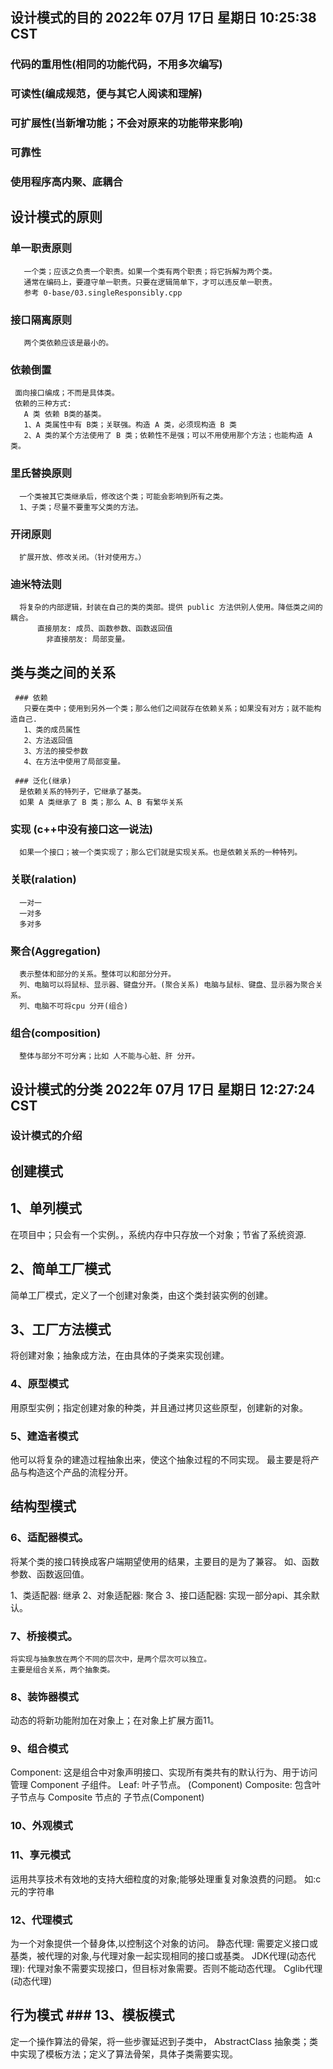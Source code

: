 ## 设计模式的目的  2022年 07月 17日 星期日 10:25:38 CST
  ### 代码的重用性(相同的功能代码，不用多次编写)
  ### 可读性(编成规范，便与其它人阅读和理解)
  ### 可扩展性(当新增功能；不会对原来的功能带来影响)
  ### 可靠性 
  ### 使用程序高内聚、底耦合

## 设计模式的原则
   ### 单一职责原则
       一个类；应该之负责一个职责。如果一个类有两个职责；将它拆解为两个类。
       通常在编码上，要遵守单一职责。只要在逻辑简单下，才可以违反单一职责。
       参考 0-base/03.singleResponsibly.cpp

   ### 接口隔离原则
       两个类依赖应该是最小的。

  ### 依赖倒置
     面向接口编成；不而是具体类。
     依赖的三种方式:
       A 类 依赖 B类的基类。
       1、A 类属性中有 B类；关联强。构造 A 类，必须现构造 B 类
       2、A 类的某个方法使用了 B 类；依赖性不是强；可以不用使用那个方法；也能构造 A 类。

  ### 里氏替换原则
      一个类被其它类继承后，修改这个类；可能会影响到所有之类。
      1、子类；尽量不要重写父类的方法。

  ### 开闭原则
      扩展开放、修改关闭。（针对使用方。）

  ###  迪米特法则
      将复杂的内部逻辑，封装在自己的类的类部。提供 public 方法供别人使用。降低类之间的耦合。
		  直接朋友: 成员、函数参数、函数返回值
			非直接朋友: 局部变量。


## 类与类之间的关系
	 ### 依赖
       只要在类中；使用到另外一个类；那么他们之间就存在依赖关系；如果没有对方；就不能构造自己.
       1、类的成员属性
       2、方法返回值
       3、方法的接受参数
       4、在方法中使用了局部变量。
  
	 ### 泛化(继承)
      是依赖关系的特列子，它继承了基类。
      如果 A 类继承了 B 类；那么 A、B 有繁华关系
   ### 实现 (c++中没有接口这一说法)
      如果一个接口；被一个类实现了；那么它们就是实现关系。也是依赖关系的一种特列。
   ### 关联(ralation)
      一对一
      一对多
      多对多
   ### 聚合(Aggregation)
      表示整体和部分的关系。整体可以和部分分开。
      列、电脑可以将鼠标、显示器、键盘分开。(聚合关系) 电脑与鼠标、键盘、显示器为聚合关系。
      列、电脑不可将cpu 分开(组合)
   ### 组合(composition)
      整体与部分不可分离；比如 人不能与心脏、肝 分开。

## 设计模式的分类 2022年 07月 17日 星期日 12:27:24 CST
  ### 设计模式的介绍

## 创建模式
## 1、单列模式
   在项目中；只会有一个实例。，系统内存中只存放一个对象；节省了系统资源.
## 2、简单工厂模式
  简单工厂模式，定义了一个创建对象类，由这个类封装实例的创建。
## 3、工厂方法模式
  将创建对象；抽象成方法，在由具体的子类来实现创建。
### 4、原型模式
   用原型实例；指定创建对象的种类，并且通过拷贝这些原型，创建新的对象。
### 5、建造者模式
  他可以将复杂的建造过程抽象出来，使这个抽象过程的不同实现。
  最主要是将产品与构造这个产品的流程分开。



## 结构型模式
### 6、适配器模式。
  将某个类的接口转换成客户端期望使用的结果，主要目的是为了兼容。
  如、函数参数、函数返回值。

  1、类适配器: 继承
  2、对象适配器: 聚合
  3、接口适配器: 实现一部分api、其余默认。

### 7、桥接模式。
    将实现与抽象放在两个不同的层次中，是两个层次可以独立。
    主要是组合关系，两个抽象类。

### 8、装饰器模式
  动态的将新功能附加在对象上；在对象上扩展方面11。

### 9、组合模式
Component: 这是组合中对象声明接口、实现所有类共有的默认行为、用于访问管理 Component 子组件。
Leaf: 叶子节点。 (Component)
Composite: 包含叶子节点与 Composite 节点的 子节点(Component)

### 10、外观模式
### 11、享元模式
  运用共享技术有效地的支持大细粒度的对象;能够处理重复对象浪费的问题。
  如:c元的字符串
    
### 12、代理模式
  为一个对象提供一个替身体,以控制这个对象的访问。
  静态代理: 需要定义接口或基类，被代理的对象,与代理对象一起实现相同的接口或基类。
  JDK代理(动态代理): 代理对象不需要实现接口，但目标对象需要。否则不能动态代理。
  Cglib代理(动态代理)

## 行为模式 ### 13、模板模式
  定一个操作算法的骨架，将一些步骤延迟到子类中，
  AbstractClass 抽象类；类中实现了模板方法；定义了算法骨架，具体子类需要实现。
